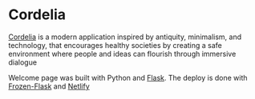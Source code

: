 # Cordelia
[Cordelia](https://cordelia.run) is a modern application inspired by antiquity, minimalism, and technology, that encourages healthy societies by creating a safe environment where people and ideas can flourish through immersive dialogue

Welcome page was built with Python and [Flask](https://flask.palletsprojects.com/en/2.0.x/). The deploy is done with [Frozen-Flask](https://pythonhosted.org/Frozen-Flask/) and [Netlify](https://www.netlify.com)
